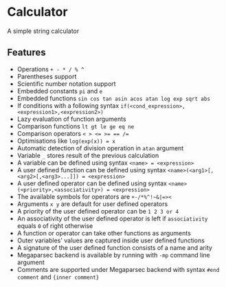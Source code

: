 # Calculator

A simple string calculator

Features
--
* Operations `+ - * / % ^`
* Parentheses support
* Scientific number notation support
* Embedded constants `pi` and `e`
* Embedded functions `sin cos tan asin acos atan log exp sqrt abs`
* If conditions with a following syntax `if(<cond_expression>,<expression1>,<expression2>)`
* Lazy evaluation of function arguments
* Comparison functions `lt gt le ge eq ne`
* Comparison operators `< > <= >= == /=`
* Optimisations like `log(exp(x)) = x`
* Automatic detection of division operation in `atan` argument
* Variable `_` stores result of the previous calculation
* A variable can be defined using syntax `<name> = <expression>`
* A user defined function can be defined using syntax `<name>(<arg1>[,<arg2>[,<arg3>...]]) = <expression>`
* A user defined operator can be defined using syntax `<name>(<priority>,<associativity>) = <expression>`
* The available symbols for operators are `+-/*%^!~&|=><`
* Arguments `x y` are default for user defined operators
* A priority of the user defined operator can be `1 2 3 or 4`
* An associativity of the user defined operator is left if `associativity` equals `0` of right otherwise
* A function or operator can take other functions as arguments
* Outer variables' values are captured inside user defined functions
* A signature of the user defined function consists of a name and arity
* Megaparsec backend is available by running with `-mp` command line argument
* Comments are supported under Megaparsec backend with syntax `#end comment` and `{inner comment}`